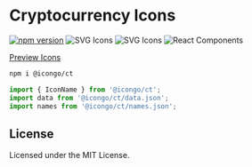 Cryptocurrency Icons
===

[![npm version](https://img.shields.io/npm/v/@icongo/ct.svg)](https://www.npmjs.com/package/@icongo/ct)
![SVG Icons](https://shields.io/badge/SVG-icons-green?logo=svg&style=flat)
![SVG Icons](https://shields.io/badge/TypeScript-Support-green?logo=TypeScript&style=flat)
![React Components](https://shields.io/badge/React-components-green?logo=react&style=flat)

[Preview Icons](http://icongo.github.io/#/icons/ct)

```bash
npm i @icongo/ct
```

```jsx
import { IconName } from '@icongo/ct';
import data from '@icongo/ct/data.json';
import names from '@icongo/ct/names.json';
```

## License

Licensed under the MIT License.